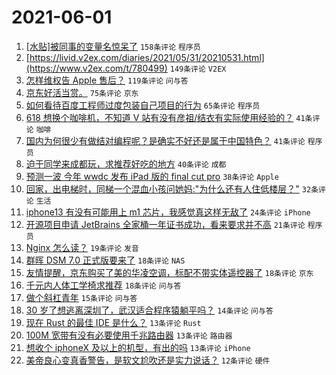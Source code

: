 # 2021-06-01

1. [[水贴]被同事的变量名惊呆了](https://www.v2ex.com/t/780515) `158条评论` `程序员`
1. [https://livid.v2ex.com/diaries/2021/05/31/20210531.html](https://www.v2ex.com/t/780499) `149条评论` `V2EX`
1. [怎样维权告 Apple 售后？](https://www.v2ex.com/t/780565) `119条评论` `问与答`
1. [京东好活当赏。](https://www.v2ex.com/t/780518) `75条评论` `京东`
1. [如何看待百度工程师过度包装自己项目的行为](https://www.v2ex.com/t/780520) `65条评论` `程序员`
1. [618 想换个咖啡机，不知道 V 站有没有彦祖/结衣有实际使用经验的？](https://www.v2ex.com/t/780632) `41条评论` `咖啡`
1. [国内为何很少有做结对编程呢？是确实不好还是属于中国特色？](https://www.v2ex.com/t/780511) `41条评论` `程序员`
1. [迫于同学来成都玩，求推荐好吃的地方](https://www.v2ex.com/t/780615) `40条评论` `成都`
1. [预测一波 今年 wwdc 发布 iPad 版的 final cut pro](https://www.v2ex.com/t/780495) `38条评论` `Apple`
1. [回家，出电梯时，同梯一个混血小孩问她妈:"为什么还有人住低楼层？"](https://www.v2ex.com/t/780717) `32条评论` `生活`
1. [iphone13 有没有可能用上 m1 芯片，我感觉真这样无敌了](https://www.v2ex.com/t/780670) `24条评论` `iPhone`
1. [开源项目申请 JetBrains 全家桶一年证书成功，看来要求并不高](https://www.v2ex.com/t/780622) `21条评论` `程序员`
1. [Nginx 怎么读？](https://www.v2ex.com/t/780695) `19条评论` `发音`
1. [群晖 DSM 7.0 正式版要来了](https://www.v2ex.com/t/780659) `18条评论` `NAS`
1. [友情提醒，京东购买了美的华凌空调，标配不带实体遥控器了](https://www.v2ex.com/t/780653) `18条评论` `京东`
1. [千元内人体工学椅求推荐](https://www.v2ex.com/t/780618) `18条评论` `问与答`
1. [做个斜杠青年](https://www.v2ex.com/t/780617) `15条评论` `问与答`
1. [30 岁了想逃离深圳了，武汉适合程序猿躺平吗？](https://www.v2ex.com/t/780675) `14条评论` `问与答`
1. [现在 Rust 的最佳 IDE 是什么？](https://www.v2ex.com/t/780702) `13条评论` `Rust`
1. [100M 宽带有没有必要使用千兆路由器](https://www.v2ex.com/t/780627) `13条评论` `路由器`
1. [想收个 iphoneX 及以上的机型，有出的吗](https://www.v2ex.com/t/780589) `13条评论` `iPhone`
1. [美帝良心变真香警告，是软文尬吹还是实力说话？](https://www.v2ex.com/t/780738) `12条评论` `硬件`
